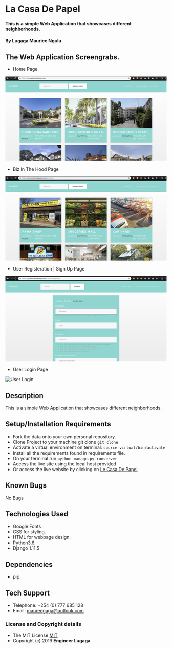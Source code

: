 # La Casa De Papel

#### This is a simple Web Application that showcases different neighborhoods.

#### By **Lugaga Maurice Ngulu**

## The Web Application Screengrabs.

* Home Page

![Home Page](static/media/home.png)

* Biz In The Hood Page

![Biz In The Hood](static/media/biz.png)

* User Registeration | Sign Up Page

![User Sign Up](static/media/register.png)

* User Login Page

![User Login](static/media/logn.png)

## Description
This is a simple Web Application that showcases different neighborhoods.

## Setup/Installation Requirements
* Fork the data onto your own personal repository.
* Clone Project to your machine git clone `git clone`
* Activate a virtual environment on terminal: `source virtual/bin/activate`
* Install all the requirements found in requirements file.
* On your terminal run `python manage.py runserver`
* Access the live site using the local host provided
* Or access the live website by clicking on [Le Casa De Papel](https://lg-hood.herokuapp.com/)

## Known Bugs
No Bugs

## Technologies Used
* Google Fonts
* CSS for styling.
* HTML for webpage design.
* Python3.6.
* Django 1.11.5


## Dependencies
* pip

## Tech Support

* Telephone: +254 (0) 777 685 128
* Email: maureegaga@outlook.com

### License and Copyright details
* The MIT License [MIT](LICENSE)
* Copyright (c) 2019 **Engineer Lugaga**
